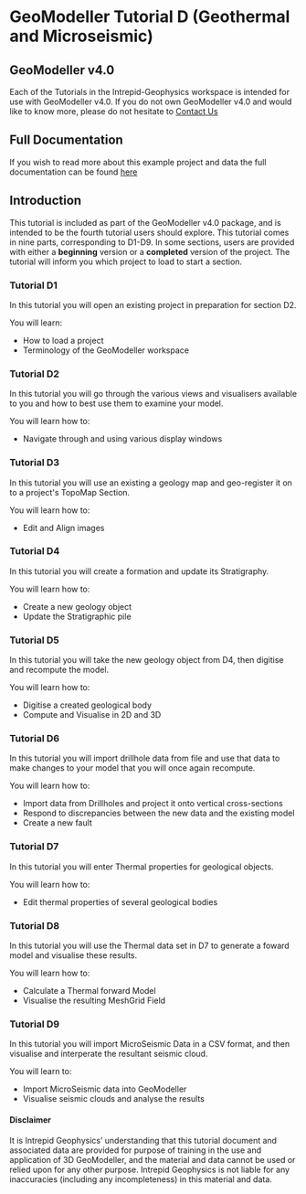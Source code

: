 # GeoModeller Tutorial D (Geothermal and Microseismic)

## GeoModeller v4.0

Each of the Tutorials in the Intrepid-Geophysics workspace is intended for use with GeoModeller v4.0. If you do not own GeoModeller v4.0 and would like to know more, please do not hesitate to [Contact Us](http://www.intrepid-geophysics.com/ig/index.php?page=contact-us)

## Full Documentation

If you wish to read more about this example project and data the full documentation can be found [here](https://docs.intrepid-geophysics.com/geomodeller/topics/3D_GeoModeller_Tutorial_Case_Study_D.html)
## Introduction

This tutorial is included as part of the GeoModeller v4.0 package, and is intended to be the fourth tutorial users should explore. This tutorial comes in nine parts, corresponding to D1-D9. In some sections, users are provided with either a **beginning** version or a **completed** version of the project. The tutorial will inform you which project to load to start a section.

### Tutorial D1

In this tutorial you will open an existing project in preparation for section D2.

You will learn:

* How to load a project
* Terminology of the GeoModeller workspace

### Tutorial D2

In this tutorial you will go through the various views and visualisers available to you and how to best use them to examine your model.

You will learn how to:

* Navigate through and using various display windows

### Tutorial D3

In this tutorial you will use an existing a geology map and geo-register it on to a project's TopoMap Section.

You will learn how to:

* Edit and Align images

### Tutorial D4

In this tutorial you will create a formation and update its Stratigraphy.

You will learn how to:

* Create a new geology object
* Update the Stratigraphic pile

### Tutorial D5

In this tutorial you will take the new geology object from D4, then digitise and recompute the model.

You will learn how to:

* Digitise a created geological body
* Compute and Visualise in 2D and 3D

### Tutorial D6

In this tutorial you will import drillhole data from file and use that data to make changes to your model that you will once again recompute.

You will learn how to:

* Import data from Drillholes and project it onto vertical cross-sections
* Respond to discrepancies between the new data and the existing model
* Create a new fault

### Tutorial D7

In this tutorial you will enter Thermal properties for geological objects.

You will learn how to:

* Edit thermal properties of several geological bodies

### Tutorial D8

In this tutorial you will use the Thermal data set in D7 to generate a foward model and visualise these results.

You will learn how to:

* Calculate a Thermal forward Model
* Visualise the resulting MeshGrid Field

### Tutorial D9

In this tutorial you will import MicroSeismic Data in a CSV format, and then visualise and interperate the resultant seismic cloud.

You will learn to:

* Import MicroSeismic data into GeoModeller
* Visualise seismic clouds and analyse the results

#### Disclaimer

It is Intrepid Geophysics’ understanding that this tutorial document and associated data are provided for purpose of training in the use and application of 3D GeoModeller, and the material and data cannot be used or relied upon for any other purpose. Intrepid Geophysics is not liable for any inaccuracies (including any incompleteness) in this material and data.
